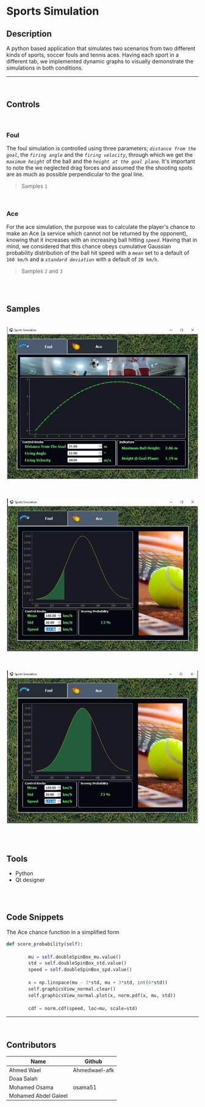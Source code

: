 # Sports Simulation 

## Description
A python based application that simulates two scenarios from two different kinds of sports, soccer fouls and tennis aces. Having each sport in a different tab, we implemented dynamic graphs to visually demonstrate the simulations in both conditions.
____________________
<br>

## Controls
<br>

### Foul
The foul simulation is controlled using three parameters; *`distance from the goal`*, the *`firing angle`* and the *`firing velocity`*, through which we get the *`maximum height`* of the ball and the *`height at the goal plane`*. It's important to note the we neglected drag forces and assumed the the shooting spots are as much as possible perpendicular to the goal line.
> Samples `1` 

<br>

### Ace
For the ace simulation, the purpose was to calculate the player's chance to make an Ace (a service which cannot not be returned by 
the opponent), knowing that it increases with an increasing ball hitting *`speed`*. Having that in mind, we considered that this chance obeys cumulative Gaussian probability distribution of the ball hit speed with a *`mean`* set to a default of `160 km/h` and a *`standard deviation`* with a default of `20 km/h`.
> Samples `2` and `3`

<br><br>

## Samples

<p align="center"><br>
    <img src="images/samples/sample01.jpg" width="500" height="400" /><br><br>
</P>

<p align="center"><br>
    <img src="images/samples/sample02.jpg" width="500" height="400" /><br><br>
</P>

<p align="center"><br>
    <img src="images/samples/sample03.jpg" width="500" height="400" /><br><br>
</P><br>

## Tools 
* Python 
* Qt designer

<br><br>

## Code Snippets
The Ace chance function in a simplified form
```py
def score_probability(self):

        mu = self.doubleSpinBox_mu.value()
        std = self.doubleSpinBox_std.value()
        speed = self.doubleSpinBox_spd.value()
        
        x = np.linspace(mu - 3*std, mu + 3*std, int(6*std))
        self.graphicsView_normal.clear()
        self.graphicsView_normal.plot(x, norm.pdf(x, mu, std))
    
        cdf = norm.cdf(speed, loc=mu, scale=std)
```

____________________
<br>

## Contributors 
Name | Github 
------|----------
Ahmed Wael | Ahmedwael-afk
Doaa Salah |  
Mohamed Osama | osama51
Mohamed Abdel Galeel | 


